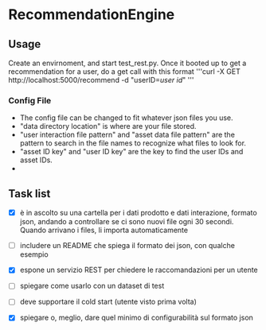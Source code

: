 # RecommendationEngine

## Usage
 Create an envirnoment, and start test_rest.py. Once it booted up to get a recommendation for a user, do a get call with this format
 '''curl -X GET http://localhost:5000/recommend -d "userID=_user id_" '''


### Config File
 - The config file can be changed to fit whatever json files you use.
 - "data directory location" is where are your file stored.
 - "user interaction file pattern" and "asset data file pattern" are the pattern to search in the file names to recognize what files to look for.
 - "asset ID key" and "user ID key" are the key to find the user IDs and asset IDs.
 - 







## Task list
 - [x] è in ascolto su una cartella per i dati prodotto e dati interazione, formato json, andando a controllare se ci sono nuovi file ogni 30 secondi. Quando arrivano i files, li importa automaticamente
 - [ ] includere un README che spiega il formato dei json, con qualche esempio
 - [x] espone un servizio REST per chiedere le raccomandazioni per un utente
 - [ ] spiegare come usarlo con un dataset di test
 - [ ] deve supportare il cold start (utente visto prima volta)
 - [x] spiegare o, meglio, dare quel minimo di configurabilità sul formato json

 

